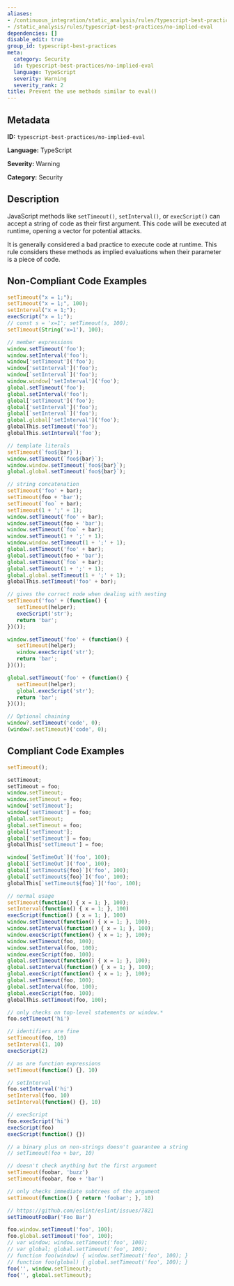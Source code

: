 ```yaml
---
aliases:
- /continuous_integration/static_analysis/rules/typescript-best-practices/no-implied-eval
- /static_analysis/rules/typescript-best-practices/no-implied-eval
dependencies: []
disable_edit: true
group_id: typescript-best-practices
meta:
  category: Security
  id: typescript-best-practices/no-implied-eval
  language: TypeScript
  severity: Warning
  severity_rank: 2
title: Prevent the use methods similar to eval()
---
```

<!--  SOURCED FROM https://github.com/DataDog/datadog-static-analyzer-rule-docs -->


## Metadata
**ID:** `typescript-best-practices/no-implied-eval`

**Language:** TypeScript

**Severity:** Warning

**Category:** Security

## Description
JavaScript methods like `setTimeout()`, `setInterval()`, or `execScript()` can accept a string of code as their first argument. This code will be executed at runtime, opening a vector for potential attacks.

It is generally considered a bad practice to execute code at runtime. This rule considers these methods as implied evaluations when their parameter is a piece of code.

## Non-Compliant Code Examples
```typescript
setTimeout("x = 1;");
setTimeout("x = 1;", 100);
setInterval("x = 1;");
execScript("x = 1;");
// const s = 'x=1'; setTimeout(s, 100);
setTimeout(String('x=1'), 100);

// member expressions
window.setTimeout('foo');
window.setInterval('foo');
window['setTimeout']('foo');
window['setInterval']('foo');
window[`setInterval`]('foo');
window.window['setInterval']('foo');
global.setTimeout('foo');
global.setInterval('foo');
global['setTimeout']('foo');
global['setInterval']('foo');
global[`setInterval`]('foo');
global.global['setInterval']('foo');
globalThis.setTimeout('foo');
globalThis.setInterval('foo');

// template literals
setTimeout(`foo${bar}`);
window.setTimeout(`foo${bar}`);
window.window.setTimeout(`foo${bar}`);
global.global.setTimeout(`foo${bar}`);

// string concatenation
setTimeout('foo' + bar);
setTimeout(foo + 'bar');
setTimeout(`foo` + bar);
setTimeout(1 + ';' + 1);
window.setTimeout('foo' + bar);
window.setTimeout(foo + 'bar');
window.setTimeout(`foo` + bar);
window.setTimeout(1 + ';' + 1);
window.window.setTimeout(1 + ';' + 1);
global.setTimeout('foo' + bar);
global.setTimeout(foo + 'bar');
global.setTimeout(`foo` + bar);
global.setTimeout(1 + ';' + 1);
global.global.setTimeout(1 + ';' + 1);
globalThis.setTimeout('foo' + bar);

// gives the correct node when dealing with nesting
setTimeout('foo' + (function() {
   setTimeout(helper);
   execScript('str');
   return 'bar';
})());

window.setTimeout('foo' + (function() {
   setTimeout(helper);
   window.execScript('str');
   return 'bar';
})());

global.setTimeout('foo' + (function() {
   setTimeout(helper);
   global.execScript('str');
   return 'bar';
})());

// Optional chaining
window?.setTimeout('code', 0);
(window?.setTimeout)('code', 0);
```

## Compliant Code Examples
```typescript
setTimeout();

setTimeout;
setTimeout = foo;
window.setTimeout;
window.setTimeout = foo;
window['setTimeout'];
window['setTimeout'] = foo;
global.setTimeout;
global.setTimeout = foo;
global['setTimeout'];
global['setTimeout'] = foo;
globalThis['setTimeout'] = foo;

window[`SetTimeOut`]('foo', 100);
global[`SetTimeOut`]('foo', 100);
global[`setTimeout${foo}`]('foo', 100);
global[`setTimeout${foo}`]('foo', 100);
globalThis[`setTimeout${foo}`]('foo', 100);

// normal usage
setTimeout(function() { x = 1; }, 100);
setInterval(function() { x = 1; }, 100)
execScript(function() { x = 1; }, 100)
window.setTimeout(function() { x = 1; }, 100);
window.setInterval(function() { x = 1; }, 100);
window.execScript(function() { x = 1; }, 100);
window.setTimeout(foo, 100);
window.setInterval(foo, 100);
window.execScript(foo, 100);
global.setTimeout(function() { x = 1; }, 100);
global.setInterval(function() { x = 1; }, 100);
global.execScript(function() { x = 1; }, 100);
global.setTimeout(foo, 100);
global.setInterval(foo, 100);
global.execScript(foo, 100);
globalThis.setTimeout(foo, 100);

// only checks on top-level statements or window.*
foo.setTimeout('hi')

// identifiers are fine
setTimeout(foo, 10)
setInterval(1, 10)
execScript(2)

// as are function expressions
setTimeout(function() {}, 10)

// setInterval
foo.setInterval('hi')
setInterval(foo, 10)
setInterval(function() {}, 10)

// execScript
foo.execScript('hi')
execScript(foo)
execScript(function() {})

// a binary plus on non-strings doesn't guarantee a string
// setTimeout(foo + bar, 10)

// doesn't check anything but the first argument
setTimeout(foobar, 'buzz')
setTimeout(foobar, foo + 'bar')

// only checks immediate subtrees of the argument
setTimeout(function() { return 'foobar'; }, 10)

// https://github.com/eslint/eslint/issues/7821
setTimeoutFooBar('Foo Bar')

foo.window.setTimeout('foo', 100);
foo.global.setTimeout('foo', 100);
// var window; window.setTimeout('foo', 100);
// var global; global.setTimeout('foo', 100);
// function foo(window) { window.setTimeout('foo', 100); }
// function foo(global) { global.setTimeout('foo', 100); }
foo('', window.setTimeout);
foo('', global.setTimeout);
```
